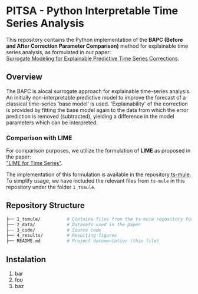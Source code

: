 # PITSA - Python Interpretable Time Series Analysis

This repository contains the Python implementation of the **BAPC (Before and After Correction Parameter Comparison)** method for explainable time series analysis, as formulated in our paper:  
[Surrogate Modeling for Explainable Predictive Time Series Corrections](http://arxiv.org/abs/2412.19897).

## Overview

The BAPC is alocal surrogate approach for explainable time-series analysis. An initially non-interpretable predictive model to improve the forecast of a classical time-series 'base model' is used. 'Explainability' of the correction is provided by fitting the base model again to the data from which the error prediction is removed (subtracted), yielding a difference in the model parameters which can be interpreted.

### Comparison with LIME

For comparison purposes, we utilize the formulation of **LIME** as proposed in the paper:  
["LIME for Time Series"](https://arxiv.org/abs/2109.08438).  

The implementation of this formulation is available in the repository [ts-mule](https://github.com/dbvis-ukon/ts-mule). To simplify usage, we have included the relevant files from `ts-mule` in this repository under the folder `1_tsmule`.

## Repository Structure

```bash
├── 1_tsmule/          # Contains files from the ts-mule repository for convenience
├── 2_data/            # Datasets used in the paper
├── 3_code/            # Source code
├── 4_results/         # Resulting figures
├── README.md          # Project documentation (this file)
```

## Instalation

1. bar
2. foo
3. baz




